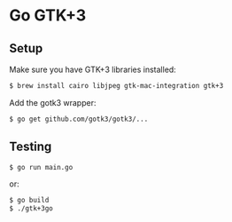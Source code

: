 # Go GTK+3

## Setup

Make sure you have GTK+3 libraries installed:

```bash
$ brew install cairo libjpeg gtk-mac-integration gtk+3
```

Add the gotk3 wrapper:

```bash
$ go get github.com/gotk3/gotk3/...
````

## Testing

```bash
$ go run main.go
```

or:

```bash
$ go build
$ ./gtk+3go
```

